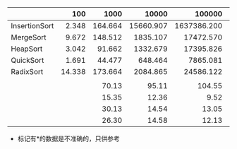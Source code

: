 
|              |   100  |   1000  |   10000   |    100000   |     1000000    |
|:-------------|-------:|--------:|----------:|------------:|---------------:|
|InsertionSort |  2.348 | 164.664 | 15660.907 | 1637386.200 | *273048549.000 |
|MergeSort     |  9.672 | 148.512 |  1835.107 |   17472.570 |     171408.219 |
|HeapSort      |  3.042 |  91.662 |  1332.679 |   17395.826 |     249575.727 |
|QuickSort     |  1.691 |  44.477 |   648.464 |    7865.081 |      89678.623 |
|RadixSort     | 14.338 | 173.664 |  2084.865 |   24586.122 |      89678.623 |
|              |        |         |           |             |                |
|              |        |   70.13 |     95.11 |      104.55 |        *166.76 |
|              |        |   15.35 |     12.36 |        9.52 |           9.81 |
|              |        |   30.13 |     14.54 |       13.05 |          14.35 |
|              |        |   26.30 |     14.58 |       12.13 |          11.40 |

* 标记有*的数据是不准确的，只供参考 